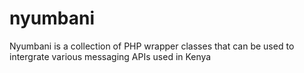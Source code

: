 # nyumbani
Nyumbani is a collection of PHP wrapper classes that can be used to intergrate various messaging APIs used in Kenya
